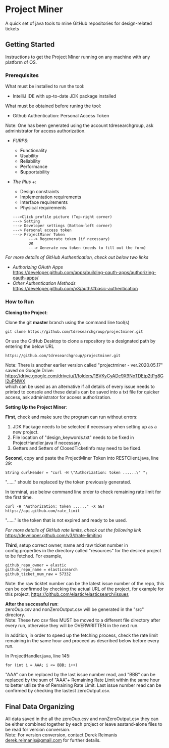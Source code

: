# Project Miner
A quick set of java tools to mine GitHub repositories for design-related tickets


## Getting Started

Instructions to get the Project Miner running on any machine with any platform of OS.

### Prerequisites 

What must be installed to run the tool:
- IntelliJ IDE with up-to-date JDK package installed

What must be obtained before runing the tool:
- Github Authentication: Personal Access Token

Note: One has been generated using the account tdresearchgroup, ask administrator for access authorization.
* *FURPS*:
     * **F**unctionality
     * **U**sability
     * **R**eliability
     * **P**erformance
     * **S**upportability
* *The Plus +*:
     * Design constraints
     * Implementation requirements
     * Interface requirements
     * Physical requirements




      --->Click profile picture (Top-right corner)
      ---> Setting
      ---> Developer settings (Bottom-left corner)
      ---> Personal access token
      ---> ProjectMiner Token
             ---> Regenerate token (if necessary)
             OR
             ---> Generate new token (needs to fill out the form)

*For more details of GitHub Authentication, check out below two links* <br>
* *Authorizing OAuth Apps*<br>
https://developer.github.com/apps/building-oauth-apps/authorizing-oauth-apps/<br>
* *Other Authentication Methods*<br>
https://developer.github.com/v3/auth/#basic-authentication<br>


### How to Run

**Cloning the Project**:

Clone the git **master** branch using the command line tool(s)

```
git clone https://github.com/tdresearchgroup/projectminer.git
```

Or use the GitHub Desktop to clone a repository to a designated path by entering the below URL

```
https://github.com/tdresearchgroup/projectminer.git
```
Note: There is another earlier version called "projectminer - ver.2020.05.17" saved on Google Drive: 
      https://drive.google.com/drive/u/1/folders/1BVKyCyADc9X9NoTDEtp2tPg8GI2uPNWX<br>
      which can be used as an alternative if all details of every issue needs to printed to console and these details can be saved into a txt file for quicker access, ask administrator for access authorization. 

**Setting Up the Project Miner**:

**First**, check and make sure the program can run without errors:

1. JDK Package needs to be selected if necessary when setting up as a new project.
2. File location of "design_keywords.txt" needs to be fixed in ProjectHandler.java if necessary.
3. Getters and Setters of ClosedTicketInfo may need to be fixed.

**Second**, copy and paste the ProjectMiner Token into RESTClient.java, line 29:

```
String curlHeader = "curl -H \"Authorization: token ......\" ";
```
"......" should be replaced by the token previously generated.

In terminal, use below command line order to check remaining rate limit for the first time.
```
curl -H "Authorization: token ......" -X GET https://api.github.com/rate_limit
```
"......" is the token that is not expired and ready to be used.

*For more details of GitHub rate limits, check out the following link* <br>
https://developer.github.com/v3/#rate-limiting

**Third**, setup correct owner, name and raw ticket number in config.properties in the directory called "resources" for the desired project to be fetched.
For example,
```
github_repo_owner = elastic
github_repo_name = elasticsearch
github_ticket_num_raw = 57332
```
Note: the raw ticktet number can be the latest issue number of the repo, this can be confirmed by checking the actual URL of the project, for example for this project,  https://github.com/elastic/elasticsearch/issues


**After the successful run**:<br>
zeroOup.csv and nonZeroOutput.csv will be generated in the "src" directory.<br>
Note: These two csv files MUST be moved to a different file directory after every run, otherwise they will be OVERWRITTEN in the next run.  

In addition, in order to speed up the fetching process, check the rate limit remaining in the same hour and proceed as described below before every run.

In ProjectHandler.java, line 145:
```
for (int i = AAA; i <= BBB; i++)
```
"AAA" can be replaced by the last issue number read, and "BBB" can be replaced by the sum of "AAA"+ Remaining Rate Limit within the same hour to better utilize the of Remaining Rate Limit.
Last issue number read can be confirmed by checking the lastest zeroOutput.csv.

## Final Data Organizing
All data saved in the all the zeroOup.csv and nonZeroOutput.csv they can be either combined together by each project or leave asstand-alone files to be read for version conversion.<br>
Note: For version conversion, contact Derek Reimanis <derek.reimanis@gmail.com> for further details.
